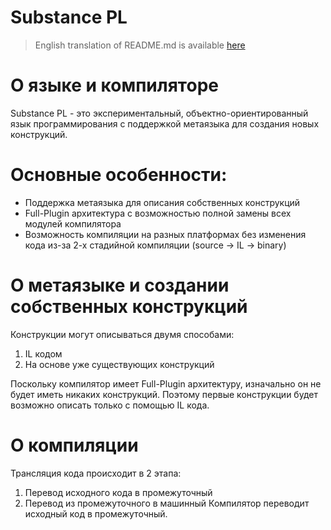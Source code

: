 # Substance PL
> English translation of README.md is available [here](https://github.com/Raccoon-Team/substance-programming-language/README.en.md)
# О языке и компиляторе
Substance PL - это экспериментальный, объектно-ориентированный язык программирования с поддержкой метаязыка для создания новых конструкций.

# Основные особенности:
* Поддержка метаязыка для описания собственных конструкций
* Full-Plugin архитектура с возможностью полной замены всех модулей компилятора
* Возможность компиляции на разных платформах без изменения кода из-за 2-х стадийной компиляции (source -> IL -> binary)

# О метаязыке и создании собственных конструкций
Конструкции могут описываться двумя способами:
1. IL кодом
1. На основе уже существующих конструкций

Поскольку компилятор имеет Full-Plugin архитектуру, изначально он не будет иметь никаких конструкций. Поэтому первые конструкции будет возможно описать только с помощью IL кода.

# О компиляции
Трансляция кода происходит в 2 этапа:
1. Перевод исходного кода в промежуточный
1. Перевод из промежуточного в машинный
Компилятор переводит исходный код в промежуточный.
